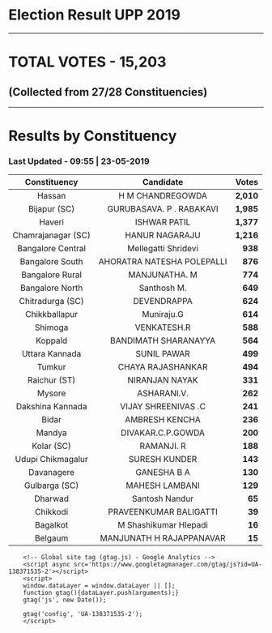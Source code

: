 # Election Result UPP 2019

---
# TOTAL VOTES - 15,203 
## (Collected from 27/28 Constituencies) 


---
# Results by Constituency 

### Last Updated - 09:55 | 23-05-2019 


|   Constituency   |        Candidate         |  Votes  |
|:----------------:|:------------------------:|--------:|
|      Hassan      |     H M CHANDREGOWDA     |**2,010**|
|   Bijapur (SC)   | GURUBASAVA. P . RABAKAVI |**1,985**|
|      Haveri      |       ISHWAR PATIL       |**1,377**|
|Chamrajanagar (SC)|      HANUR NAGARAJU      |**1,216**|
|Bangalore Central |   Mellegatti Shridevi    |  **938**|
| Bangalore South  |AHORATRA NATESHA POLEPALLI|  **876**|
| Bangalore Rural  |      MANJUNATHA. M       |  **774**|
| Bangalore North  |       Santhosh M.        |  **649**|
| Chitradurga (SC) |       DEVENDRAPPA        |  **624**|
|  Chikkballapur   |        Muniraju.G        |  **614**|
|     Shimoga      |       VENKATESH.R        |  **588**|
|     Koppald      |   BANDIMATH SHARANAYYA   |  **564**|
|  Uttara Kannada  |       SUNIL PAWAR        |  **499**|
|      Tumkur      |    CHAYA RAJASHANKAR     |  **494**|
|   Raichur (ST)   |      NIRANJAN NAYAK      |  **331**|
|      Mysore      |       ASHARANI.V.        |  **262**|
| Dakshina Kannada |   VIJAY SHREENIVAS .C    |  **241**|
|      Bidar       |      AMBRESH KENCHA      |  **236**|
|      Mandya      |    DIVAKAR.C.P.GOWDA     |  **200**|
|    Kolar (SC)    |        RAMANJI. R        |  **188**|
|Udupi Chikmagalur |      SURESH KUNDER       |  **143**|
|    Davanagere    |       GANESHA B A        |  **130**|
|  Gulbarga (SC)   |      MAHESH LAMBANI      |  **129**|
|     Dharwad      |      Santosh Nandur      |   **65**|
|     Chikkodi     |  PRAVEENKUMAR BALIGATTI  |   **39**|
|     Bagalkot     |  M Shashikumar Hlepadi   |   **16**|
|     Belgaum      | MANJUNATH H RAJAPPANAVAR |   **15**|



        <!-- Global site tag (gtag.js) - Google Analytics -->
        <script async src='https://www.googletagmanager.com/gtag/js?id=UA-138371535-2'></script>
        <script>
        window.dataLayer = window.dataLayer || [];
        function gtag(){dataLayer.push(arguments);}
        gtag('js', new Date());

        gtag('config', 'UA-138371535-2');
        </script>
        